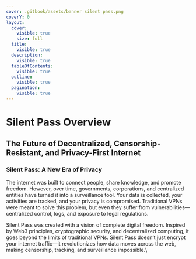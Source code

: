 ```yaml
---
cover: .gitbook/assets/banner silent pass.png
coverY: 0
layout:
  cover:
    visible: true
    size: full
  title:
    visible: true
  description:
    visible: true
  tableOfContents:
    visible: true
  outline:
    visible: true
  pagination:
    visible: true
---
```


# Silent Pass Overview

## The Future of Decentralized, Censorship-Resistant, and Privacy-First Internet

### &#x20;Silent Pass: A New Era of Privacy

The internet was built to connect people, share knowledge, and promote freedom. However, over time, governments, corporations, and centralized entities have turned it into a surveillance tool. Your data is collected, your activities are tracked, and your privacy is compromised. Traditional VPNs were meant to solve this problem, but even they suffer from vulnerabilities—centralized control, logs, and exposure to legal regulations.

Silent Pass was created with a vision of complete digital freedom. Inspired by Web3 principles, cryptographic security, and decentralized computing, it goes beyond the limits of traditional VPNs. Silent Pass doesn’t just encrypt your internet traffic—it revolutionizes how data moves across the web, making censorship, tracking, and surveillance impossible.\
